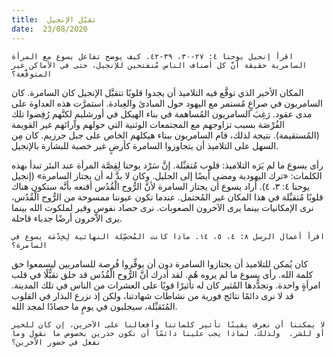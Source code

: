 ```yaml
---
title:  تقبّل الإنجيل
date:  23/08/2020
---
```


`اقرأ إنجيل يوحنا ٤: ٢٧-٣٠، ٣٩-٤٢. كيف يوضح تفاعل يسوع مع المرأة السامرية حقيقة أنَّ كل أصناف الناس مُنفتحين للإنجيل، حتى في الأماكن غير المتوقَّعة؟`

المكان الأخير الذي توقَّع فيه التلاميذ أن يجدوا قلوبًا تتقبَّل الإنجيل كان السامرة. كان السامريون في صراعٍ مُستمر مع اليهود حول المبادئ والعِبادة. استمرَّت هذه العداوة على مدى عقود. رَغِبَ السامريون المُساهمة في بناء الهيكل في أورشليم لكنَّهم رُفِضوا تلك الفُرْصَة بسبب تزاوجهم مع المجتمعات الوثنية التي حولهم وآرائهم غير القويمة (المُستقيمة). نتيجة لذلك، قام السامريون ببناء هيكلهم الخاص على جبل جرزيم. كان مِن السهل على التلاميذ أن يتجاوزوا السامرة كأرضٍ غير خصبة للبشارة بالإنجيل.

رأى يسوع ما لم يَرَه التلاميذ: قلوب مُتقبِّلة. إنَّ سَرْد يوحنا لِقِصَّة المرأة عند البئر تبدأ بهذه الكلمات: «ترك اليهودية ومضى أيضًا إلى الجليل. وكان لا بدَّ له أن يجتاز السامرة» (إنجيل يوحنا ٤: ٣، ٤). أراد يسوع أن يجتاز السامرة لأنَّ الرُّوح الْقُدُس أقنعه بأنَّه ستكون هناك قلوبًا مُتقبِّلة في هذا المكان غير المُحتمل. عندما تكون عيوننا ممسوحة من الرُّوح الْقُدُس، نرى الإمكانيات بينما يرى الآخرون الصعوبات. نرى حصاد نفوسٍ وفير لملكوت الله بينما يرى الآخرون أرضًا جدباء قاحلة.

`اقرأ أعمال الرسل ٨: ٤، ٥، ١٤. ماذا كانت المُحصِّلة النهائية لِخِدْمَة يسوع في السامرة؟`

كان يُمكن للتلاميذ أن يجتازوا السامرة دون أن يوفِّروا فُرصة للسامريين ليسمعوا حق كلمة الله. رأى يسوع ما لم يروه هُم. لقد أدرك أنَّ الرُّوح الْقُدُس قد خلق تقبُّلًا في قلب امرأةٍ واحدة. وتجدُّدها المُثير كان له تأثيرًا قويًا على العشرات من الناس في تلك المدينة. قد لا نرى دائمًا نتائج فورية من نشاطات شهادتنا، ولكن إذ نزرع البذار في القلوب المُتَقبِّلة، سيجلبون في يومٍ ما حصادًا لمجد الله.

`لا يمكننا أن نعرف يقينًا تأثير كلماتنا وأفعالنا على الآخرين، إن كان للخير أو للشر.  ولذلك، لماذا يجب علينا دائمًا أن نكون حذرين بخصوص ما نقول وما نفعل في حضور الآخرين؟`